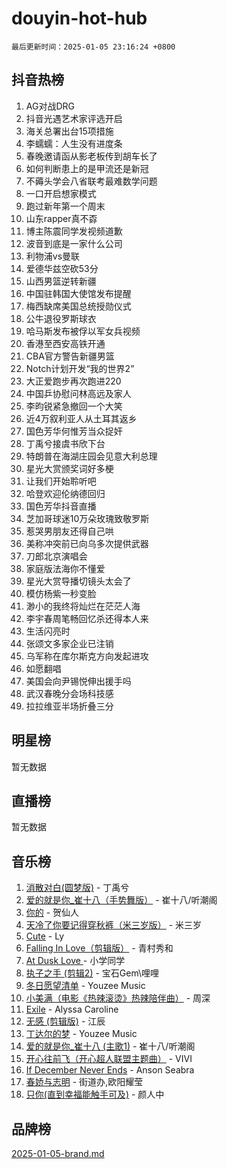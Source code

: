 # douyin-hot-hub

`最后更新时间：2025-01-05 23:16:24 +0800`

## 抖音热榜

1. AG对战DRG
1. 抖音光遇艺术家评选开启
1. 海关总署出台15项措施
1. 李蠕蠕：人生没有进度条
1. 春晚邀请函从影老板传到胡车长了
1. 如何判断患上的是甲流还是新冠
1. 不薅头学会八省联考最难数学问题
1. 一口开启想家模式
1. 跑过新年第一个周末
1. 山东rapper真不孬
1. 博主陈震同学发视频道歉
1. 波音到底是一家什么公司
1. 利物浦vs曼联
1. 爱德华兹空砍53分
1. 山西男篮逆转新疆
1. 中国驻韩国大使馆发布提醒
1. 梅西缺席美国总统授勋仪式
1. 公牛退役罗斯球衣
1. 哈马斯发布被俘以军女兵视频
1. 香港至西安高铁开通
1. CBA官方警告新疆男篮
1. Notch计划开发“我的世界2”
1. 大正爱跑步再次跑进220
1. 中国乒协慰问林高远及家人
1. 李昀锐紧急撤回一个大笑
1. 近4万叙利亚人从土耳其返乡
1. 国色芳华何惟芳当众捉奸
1. 丁禹兮接虞书欣下台
1. 特朗普在海湖庄园会见意大利总理
1. 星光大赏颁奖词好多梗
1. 让我们开始聆听吧
1. 哈登欢迎伦纳德回归
1. 国色芳华抖音直播
1. 芝加哥球迷10万朵玫瑰致敬罗斯
1. 惹哭男朋友还得自己哄
1. 美称冲突前已向乌多次提供武器
1. 刀郎北京演唱会
1. 家庭版法海你不懂爱
1. 星光大赏导播切镜头太会了
1. 模仿杨紫一秒变脸
1. 渺小的我终将灿烂在茫茫人海
1. 李宇春周笔畅回忆杀还得本人来
1. 生活闪亮时
1. 张颂文多家企业已注销
1. 乌军称在库尔斯克方向发起进攻
1. 如愿翻唱
1. 美国会向尹锡悦伸出援手吗
1. 武汉春晚分会场科技感
1. 拉拉维亚半场折叠三分

## 明星榜

暂无数据

## 直播榜

暂无数据

## 音乐榜

1. [消散对白(圆梦版)](https://sf5-hl-cdn-tos.douyinstatic.com/obj/tos-cn-ve-2774/og4jB5I5IizzoZVAAAzWgBMAsMDWoArfwBOiFs) - 丁禹兮
1. [爱的就是你_崔十八（手势舞版）](https://sf5-hl-cdn-tos.douyinstatic.com/obj/tos-cn-ve-2774/oApB2AigNyB4sTw7JhBOikMAf0oDJzMWBuIrgm) - 崔十八/听潮阁
1. [你的](https://sf6-cdn-tos.douyinstatic.com/obj/tos-cn-ve-2774/oYuIeKf42jB7sEV6B2upMdpYAgfrQWj0FeRegh) - 贺仙人
1. [天冷了你要记得穿秋裤（米三岁版）](https://sf5-hl-cdn-tos.douyinstatic.com/obj/tos-cn-ve-2774/oQlIwVIDWiZ6BQilAorS7MA0AgCkQDvcZAdm1) - 米三岁
1. [Cute](https://sf5-hl-cdn-tos.douyinstatic.com/obj/tos-cn-ve-2774/o4IbIzHWKAAB4wsS5qMBRiiAlEBGTpQRNfFvuo) - Ly
1. [Falling In Love（剪辑版）](https://sf5-hl-cdn-tos.douyinstatic.com/obj/tos-cn-ve-2774/o8ajpA8zzgBPahbBIO8AcKGBLJezFCRd1wfP9f) - 青村秀和
1. [ At Dusk  Love ](https://sf5-hl-cdn-tos.douyinstatic.com/obj/tos-cn-ve-2774/o8CrpCf5CaYgI4ZrtQgMQAFEfuGqNnRSDQAPBc) - 小学同学
1. [执子之手 (剪辑2)](https://sf3-cdn-tos.douyinstatic.com/obj/tos-cn-ve-2774/oUoZLQjCc31XzqsBnBQUNgeKtYPBcgbFDwtfcu) - 宝石Gem\哩哩
1. [冬日愿望清单](https://sf5-hl-cdn-tos.douyinstatic.com/obj/tos-cn-ve-2774/oIIgUOeamCFCVAzxN6MFRLIBlLGpUqQxeeHrLE) - Youzee Music
1. [小美满（电影《热辣滚烫》热辣陪伴曲）](https://sf5-hl-cdn-tos.douyinstatic.com/obj/tos-cn-ve-2774/o0GAn2lSgfZIDUgtevCGDQYnFg4CwnrBaxbTZL) - 周深
1. [Exile](https://sf3-cdn-tos.douyinstatic.com/obj/tos-cn-ve-2774/oYj4gAQTknKE3WW0Je8KGmQ7z1cA4FefwtbufD) - Alyssa Caroline
1. [无感 (剪辑版)](https://sf5-hl-cdn-tos.douyinstatic.com/obj/tos-cn-ve-2774/o0eIsUzJBDlQaQFC5OFlgbMEZC1TFYBftOBn6p) - 江辰
1. [丁达尔的梦](https://sf3-cdn-tos.douyinstatic.com/obj/tos-cn-ve-2774/oMU3WirUZBVQkAC9ccG5P2IQirziZM2RTInUY) - Youzee Music
1. [爱的就是你_崔十八 (主歌1)](https://sf5-hl-cdn-tos.douyinstatic.com/obj/tos-cn-ve-2774/oI5BO5DhFZ6UTcNCnZaOCBLtZ7WIMQGfgnXf5E) - 崔十八/听潮阁
1. [开心往前飞（开心超人联盟主题曲）](https://sf5-hl-cdn-tos.douyinstatic.com/obj/tos-cn-ve-2774/9d8fb7c82cf1421fb93a9fe925275e0a) - VIVI
1. [If December Never Ends](https://sf5-hl-cdn-tos.douyinstatic.com/obj/tos-cn-ve-2774/oY1IQMoTgCFIBg8RZifyqlBBt1UFgitTYmxeOS) - Anson Seabra
1. [春娇与志明](https://sf5-hl-cdn-tos.douyinstatic.com/obj/tos-cn-ve-2774/e530d8fceb7044b39707d7f9ff54add1) - 街道办,欧阳耀莹
1. [只你(直到幸福能触手可及)](https://sf5-hl-cdn-tos.douyinstatic.com/obj/tos-cn-ve-2774/o0lBkRDzFTeaVSUz3ZZSCBVtZ5DIMQGfgmEAuE) - 颜人中

## 品牌榜

[2025-01-05-brand.md](2025-01-05-brand.md)
